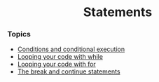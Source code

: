 <h1 align="center">Statements</h1>

### Topics

- [Conditions and conditional execution](https://github.com/algorodev/python-essentials-cisco-certification/tree/main/the-hello-world-program/conditional)
- [Looping your code with while](https://github.com/algorodev/python-essentials-cisco-certification/tree/main/the-hello-world-program/while-loop)
- [Looping your code with for](https://github.com/algorodev/python-essentials-cisco-certification/tree/main/the-hello-world-program/for-loop)
- [The break and continue statements](https://github.com/algorodev/python-essentials-cisco-certification/tree/main/the-hello-world-program/break-continue)
